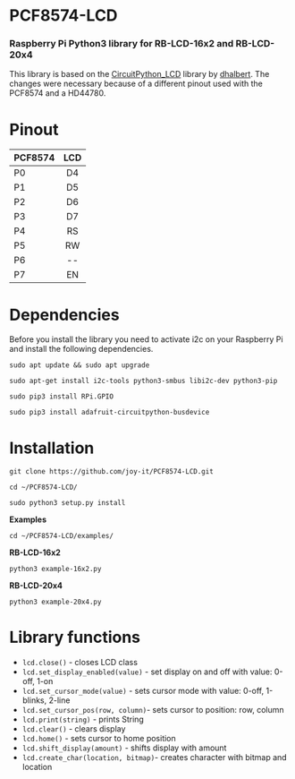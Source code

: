 # PCF8574-LCD
### Raspberry Pi Python3 library for RB-LCD-16x2 and RB-LCD-20x4
This library is based on the [CircuitPython_LCD](https://github.com/dhalbert/CircuitPython_LCD/) library by [dhalbert](https://github.com/dhalbert/). The changes were necessary because of a different pinout used with the PCF8574 and a HD44780.

Pinout
=====

|    PCF8574    |      LCD      |
| ------------- |:-------------:|
|       P0      |       D4      |
|       P1      |       D5      |
|       P2      |       D6      |     
|       P3      |       D7      |
|       P4      |       RS      |
|       P5      |       RW      |
|       P6      |       --      |
|       P7      |       EN      |

Dependencies
=====

Before you install the library you need to activate i2c on your Raspberry Pi and install the following dependencies.

    sudo apt update && sudo apt upgrade
    
    sudo apt-get install i2c-tools python3-smbus libi2c-dev python3-pip

    sudo pip3 install RPi.GPIO
    
    sudo pip3 install adafruit-circuitpython-busdevice

Installation
=====

    git clone https://github.com/joy-it/PCF8574-LCD.git

    cd ~/PCF8574-LCD/

    sudo python3 setup.py install

**Examples**

    cd ~/PCF8574-LCD/examples/

**RB-LCD-16x2**

    python3 example-16x2.py

**RB-LCD-20x4**

    python3 example-20x4.py


Library functions
=====

- `lcd.close()` - closes LCD class
- `lcd.set_display_enabled(value)` - set display on and off with value: 0-off, 1-on
- `lcd.set_cursor_mode(value)` - sets cursor mode with value: 0-off, 1-blinks, 2-line
- `lcd.set_cursor_pos(row, column)`- sets cursor to position: row, column
- `lcd.print(string)` - prints String
- `lcd.clear()` - clears display
- `lcd.home()` - sets cursor to home position
- `lcd.shift_display(amount)` - shifts display with amount
- `lcd.create_char(location, bitmap)`- creates character with bitmap and location
